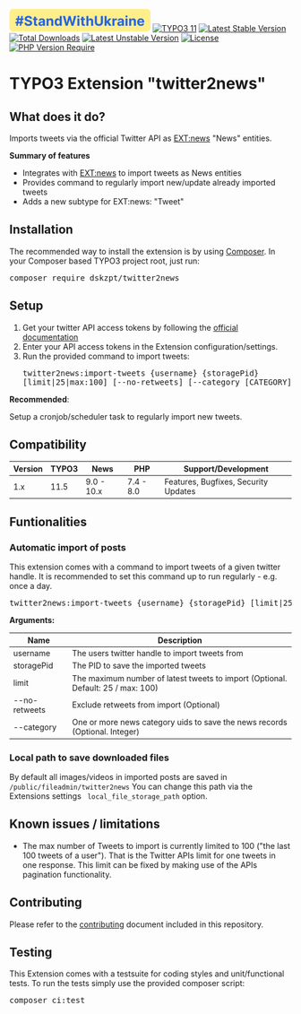 [![StandWithUkraine](https://raw.githubusercontent.com/vshymanskyy/StandWithUkraine/main/badges/StandWithUkraine.svg)](https://github.com/vshymanskyy/StandWithUkraine/blob/main/docs/README.md)
[![TYPO3 11](https://img.shields.io/badge/TYPO3-11-orange.svg)](https://get.typo3.org/version/11)
[![Latest Stable Version](http://poser.pugx.org/dskzpt/twitter2news/v)](https://packagist.org/packages/dskzpt/twitter2news)
[![Total Downloads](http://poser.pugx.org/dskzpt/twitter2news/downloads)](https://packagist.org/packages/dskzpt/twitter2news)
[![Latest Unstable Version](http://poser.pugx.org/dskzpt/twitter2news/v/unstable)](https://packagist.org/packages/dskzpt/twitter2news)
[![License](http://poser.pugx.org/dskzpt/twitter2news/license)](https://packagist.org/packages/dskzpt/twitter2news)
[![PHP Version Require](http://poser.pugx.org/dskzpt/twitter2news/require/php)](https://packagist.org/packages/dskzpt/twitter2news)

TYPO3 Extension "twitter2news"
=================================

## What does it do?

Imports tweets via the official Twitter API
as [EXT:news](https://github.com/georgringer/news)
"News" entities.

**Summary of features**

* Integrates with [EXT:news](https://github.com/georgringer/news) to import
  tweets as News entities
* Provides command to regularly import new/update already imported tweets
* Adds a new subtype for EXT:news: "Tweet"

## Installation

The recommended way to install the extension is by
using [Composer](https://getcomposer.org/). In your Composer based TYPO3 project
root, just run:
<pre>composer require dskzpt/twitter2news</pre>

## Setup

1. Get your twitter API access tokens by following
   the [official documentation](https://developer.twitter.com/en/docs/twitter-api/getting-started/about-twitter-api)
2. Enter your API access tokens in the Extension configuration/settings.
3. Run the provided command to import tweets: <pre>twitter2news:import-tweets
   {username} {storagePid} [limit|25|max:100] [--no-retweets] [--category [CATEGORY]]</pre>

__Recommended__:

Setup a cronjob/scheduler task to regularly import new tweets.

## Compatibility

| Version | TYPO3 | News       | PHP        | Support/Development                  |
|---------|-------|------------|------------|--------------------------------------|
| 1.x     | 11.5  | 9.0 - 10.x | 7.4 - 8.0️ | Features, Bugfixes, Security Updates |

## Funtionalities

### Automatic import of posts

This extension comes with a command to import tweets of a given twitter handle.
It is recommended to set this command up to run regularly - e.g. once a day.

<pre>twitter2news:import-tweets {username} {storagePid} [limit|25|max:100] [--no-retweets] [--category [CATEGORY]]</pre>

__Arguments:__

| Name          | Description                                                                      |
|---------------|----------------------------------------------------------------------------------|
| username      | The users twitter handle to import tweets from                                   |
| storagePid    | The PID to save the imported tweets                                              |
| limit         | The maximum number of latest tweets to import (Optional. Default: 25 / max: 100) |
| --no-retweets | Exclude retweets from import (Optional)                                          |
| --category    | One or more news category uids to save the news records (Optional. Integer)      |

### Local path to save downloaded files

By default all images/videos in imported posts are saved in <code>
/public/fileadmin/twitter2news</code>
You can change this path via the Extensions settings <code>
local_file_storage_path</code> option.

## Known issues / limitations

* The max number of Tweets to import is currently limited to 100 ("the last 100
  tweets of a user"). That is the Twitter APIs limit for one tweets in one
  response. This limit can be fixed by making use of the APIs pagination
  functionality.

## Contributing

Please refer to the [contributing](CONTRIBUTING.md) document included in this
repository.

## Testing

This Extension comes with a testsuite for coding styles and unit/functional
tests. To run the tests simply use the provided composer script:

<pre>composer ci:test</pre>
